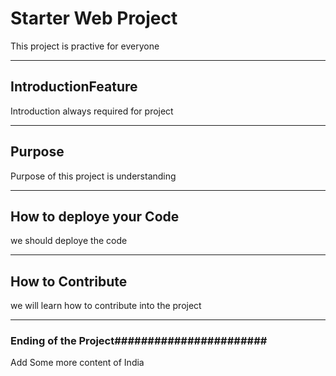 # Starter Web Project
This project is practive for everyone
******************************************
## IntroductionFeature
Introduction always required for project
******************************************
## Purpose
Purpose of this project is understanding
******************************************
## How to deploye your Code
we should deploye the code
******************************************
## How to Contribute
 we will learn how to contribute into the project
 ******************************************
 
### Ending of the Project#######################


Add Some more content of India